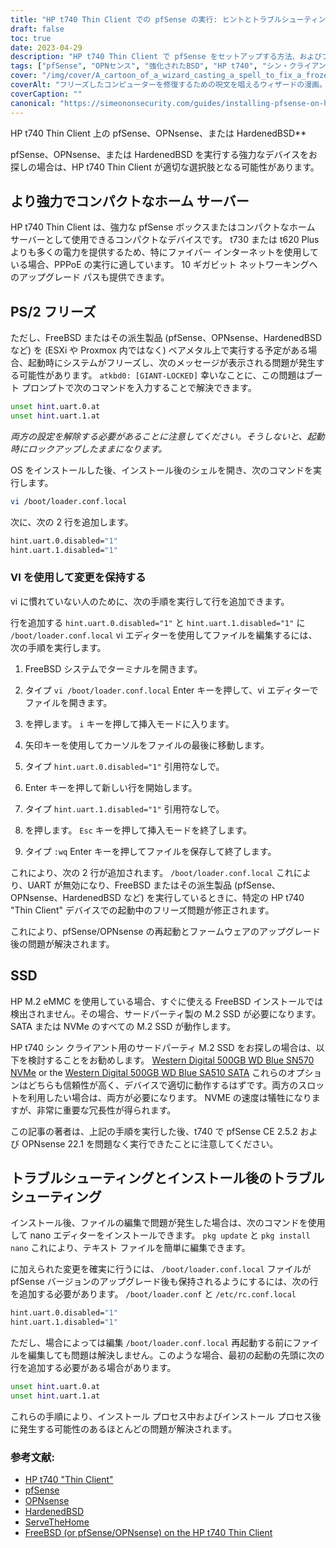 ```yaml
---
title: "HP t740 Thin Client での pfSense の実行: ヒントとトラブルシューティング ガイド"
draft: false
toc: true
date: 2023-04-29
description: "HP t740 Thin Client で pfSense をセットアップする方法、およびフリーズや SSD 検出の問題などの潜在的な問題のトラブルシューティング方法を学びます。"
tags: ["pfSense", "OPNセンス", "強化されたBSD", "HP t740", "シン・クライアント", "ホームサーバー", "PPPoE", "FreeBSD", "ブートプロンプト", "loader.conf.local", "ナノエディター", "SSDの検出", "M.2 SSD", "ウエスタンデジタル", "トラブルシューティング", "インストール後", "UART", "ESXi", "プロクスモックス"]
cover: "/img/cover/A_cartoon_of_a_wizard_casting_a_spell_to_fix_a_frozen_computer.png"
coverAlt: "フリーズしたコンピューターを修復するための呪文を唱えるウィザードの漫画。「問題が解決しました」という吹き出しが表示されます。"
coverCaption: ""
canonical: "https://simeononsecurity.com/guides/installing-pfsense-on-hp-t740-thin-client/"
---
```

 HP t740 Thin Client 上の pfSense、OPNsense、または HardenedBSD**

pfSense、OPNsense、または HardenedBSD を実行する強力なデバイスをお探しの場合は、HP t740 Thin Client が適切な選択肢となる可能性があります。

## より強力でコンパクトなホーム サーバー

HP t740 Thin Client は、強力な pfSense ボックスまたはコンパクトなホーム サーバーとして使用できるコンパクトなデバイスです。 t730 または t620 Plus よりも多くの電力を提供するため、特にファイバー インターネットを使用している場合、PPPoE の実行に適しています。 10 ギガビット ネットワーキングへのアップグレード パスも提供できます。

## PS/2 フリーズ

ただし、FreeBSD またはその派生製品 (pfSense、OPNsense、HardenedBSD など) を (ESXi や Proxmox 内ではなく) ベアメタル上で実行する予定がある場合、起動時にシステムがフリーズし、次のメッセージが表示される問題が発生する可能性があります。 `atkbd0: [GIANT-LOCKED]` 幸いなことに、この問題はブート プロンプトで次のコマンドを入力することで解決できます。

```bash
unset hint.uart.0.at
unset hint.uart.1.at
```

*両方の設定を解除する必要があることに注意してください。そうしないと、起動時にロックアップしたままになります。*

OS をインストールした後、インストール後のシェルを開き、次のコマンドを実行します。

```bash
vi /boot/loader.conf.local
```
次に、次の 2 行を追加します。
```bash
hint.uart.0.disabled="1"
hint.uart.1.disabled="1"
```

### VI を使用して変更を保持する
vi に慣れていない人のために、次の手順を実行して行を追加できます。

行を追加する `hint.uart.0.disabled="1"` と `hint.uart.1.disabled="1"` に `/boot/loader.conf.local` vi エディターを使用してファイルを編集するには、次の手順を実行します。

1. FreeBSD システムでターミナルを開きます。

2. タイプ `vi /boot/loader.conf.local` Enter キーを押して、vi エディターでファイルを開きます。

3. を押します。 `i` キーを押して挿入モードに入ります。

4. 矢印キーを使用してカーソルをファイルの最後に移動します。

5. タイプ `hint.uart.0.disabled="1"` 引用符なしで。

6. Enter キーを押して新しい行を開始します。

7. タイプ `hint.uart.1.disabled="1"` 引用符なしで。

8. を押します。 `Esc` キーを押して挿入モードを終了します。

9. タイプ `:wq` Enter キーを押してファイルを保存して終了します。

これにより、次の 2 行が追加されます。 `/boot/loader.conf.local` これにより、UART が無効になり、FreeBSD またはその派生製品 (pfSense、OPNsense、HardenedBSD など) を実行しているときに、特定の HP t740 "Thin Client" デバイスでの起動中のフリーズ問題が修正されます。

これにより、pfSense/OPNsense の再起動とファームウェアのアップグレード後の問題が解決されます。

## SSD

HP M.2 eMMC を使用している場合、すぐに使える FreeBSD インストールでは検出されません。その場合、サードパーティ製の M.2 SSD が必要になります。 SATA または NVMe のすべての M.2 SSD が動作します。

HP t740 シン クライアント用のサードパーティ M.2 SSD をお探しの場合は、以下を検討することをお勧めします。 [Western Digital 500GB WD Blue SN570 NVMe](https://amzn.to/44bFCBk) or the [Western Digital 500GB WD Blue SA510 SATA](https://amzn.to/3AEbd0V) これらのオプションはどちらも信頼性が高く、デバイスで適切に動作するはずです。両方のスロットを利用したい場合は、両方が必要になります。 NVME の速度は犠牲になりますが、非常に重要な冗長性が得られます。

この記事の著者は、上記の手順を実行した後、t740 で pfSense CE 2.5.2 および OPNsense 22.1 を問題なく実行できたことに注意してください。

## トラブルシューティングとインストール後のトラブルシューティング

インストール後、ファイルの編集で問題が発生した場合は、次のコマンドを使用して nano エディターをインストールできます。 `pkg update` と `pkg install nano` これにより、テキスト ファイルを簡単に編集できます。

に加えられた変更を確実に行うには、 `/boot/loader.conf.local` ファイルが pfSense バージョンのアップグレード後も保持されるようにするには、次の行を追加する必要があります。 `/boot/loader.conf` と `/etc/rc.conf.local` 
```bash
hint.uart.0.disabled="1"
hint.uart.1.disabled="1"
```

ただし、場合によっては編集 `/boot/loader.conf.local` 再起動する前にファイルを編集しても問題は解決しません。このような場合、最初の起動の先頭に次の行を追加する必要がある場合があります。

```bash
unset hint.uart.0.at
unset hint.uart.1.at
```

これらの手順により、インストール プロセス中およびインストール プロセス後に発生する可能性のあるほとんどの問題が解決されます。

### 参考文献:
- [HP t740 "Thin Client"](https://www8.hp.com/us/en/thin-clients/t740.html)
- [pfSense](https://www.pfsense.org/)
- [OPNsense](https://opnsense.org/)
- [HardenedBSD](https://hardenedbsd.org/)
- [ServeTheHome](https://www.servethehome.com/hp-t740-thin-client-review/)
- [FreeBSD (or pfSense/OPNsense) on the HP t740 Thin Client](https://www.neelc.org/posts/hp-t740-freebsd/)